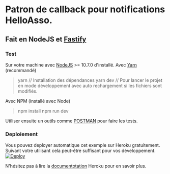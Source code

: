 # Patron de callback pour notifications HelloAsso.

## Fait en NodeJS et [Fastify](https://www.fastify.io/docs/latest/Getting-Started/)

### Test
Sur votre machine avec [NodeJS](https://nodejs.org/fr/) >= 10.7.0 d'installé.
Avec [Yarn](https://yarnpkg.com/en/docs/install) (recommandé)
> yarn // Installation des dépendances
> yarn dev // Pour lancer le projet en mode développement avec auto rechargement si les fichiers sont modifiés.

Avec NPM (installé avec Node)
> npm install
> npm run dev

Utiliser ensuite un outils comme [POSTMAN](https://www.getpostman.com/) pour faire les tests.


### Deploiement
Vous pouvez deployer automatique cet exemple sur Heroku gratuitement.
Suivant votre utilisant cela peut-être suffisant pour vos développement.
[![Deploy](https://www.herokucdn.com/deploy/button.svg)](https://heroku.com/deploy)

N'hésitez pas à lire la [documentotation](https://devcenter.heroku.com/) Heroku pour en savoir plus.